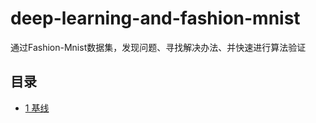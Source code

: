 # deep-learning-and-fashion-mnist

通过Fashion-Mnist数据集，发现问题、寻找解决办法、并快速进行算法验证

## 目录
- [1 基线](https://github.com/DenseAI/awesome-deep-learning#1-深度学习基础知识)